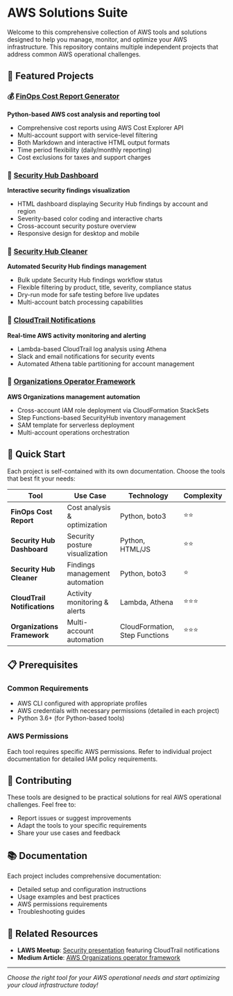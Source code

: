 # AWS Solutions Suite

Welcome to this comprehensive collection of AWS tools and solutions designed to help you manage, monitor, and optimize your AWS infrastructure. This repository contains multiple independent projects that address common AWS operational challenges.

## 🌟 Featured Projects

### 💰 [FinOps Cost Report Generator](./finops-cost-report/)
**Python-based AWS cost analysis and reporting tool**
- Comprehensive cost reports using AWS Cost Explorer API
- Multi-account support with service-level filtering
- Both Markdown and interactive HTML output formats
- Time period flexibility (daily/monthly reporting)
- Cost exclusions for taxes and support charges

### 🔐 [Security Hub Dashboard](./securityhub/)
**Interactive security findings visualization**
- HTML dashboard displaying Security Hub findings by account and region
- Severity-based color coding and interactive charts
- Cross-account security posture overview
- Responsive design for desktop and mobile

### 🧹 [Security Hub Cleaner](./securityhub-cleaner/)
**Automated Security Hub findings management**
- Bulk update Security Hub findings workflow status
- Flexible filtering by product, title, severity, compliance status
- Dry-run mode for safe testing before live updates
- Multi-account batch processing capabilities

### 📡 [CloudTrail Notifications](./cloudtrail-notifications/)
**Real-time AWS activity monitoring and alerting**
- Lambda-based CloudTrail log analysis using Athena
- Slack and email notifications for security events
- Automated Athena table partitioning for account management

### 🏢 [Organizations Operator Framework](./organizations-operator-framework/)
**AWS Organizations management automation**
- Cross-account IAM role deployment via CloudFormation StackSets
- Step Functions-based SecurityHub inventory management
- SAM template for serverless deployment
- Multi-account operations orchestration

## 🚀 Quick Start

Each project is self-contained with its own documentation. Choose the tools that best fit your needs:

| Tool | Use Case | Technology | Complexity |
|------|----------|------------|------------|
| **FinOps Cost Report** | Cost analysis & optimization | Python, boto3 | ⭐⭐ |
| **Security Hub Dashboard** | Security posture visualization | Python, HTML/JS | ⭐⭐ |
| **Security Hub Cleaner** | Findings management automation | Python, boto3 | ⭐ |
| **CloudTrail Notifications** | Activity monitoring & alerts | Lambda, Athena | ⭐⭐⭐ |
| **Organizations Framework** | Multi-account automation | CloudFormation, Step Functions | ⭐⭐⭐ |

## 📋 Prerequisites

### Common Requirements
- AWS CLI configured with appropriate profiles
- AWS credentials with necessary permissions (detailed in each project)
- Python 3.6+ (for Python-based tools)

### AWS Permissions
Each tool requires specific AWS permissions. Refer to individual project documentation for detailed IAM policy requirements.

## 🤝 Contributing

These tools are designed to be practical solutions for real AWS operational challenges. Feel free to:
- Report issues or suggest improvements
- Adapt the tools to your specific requirements
- Share your use cases and feedback

## 📚 Documentation

Each project includes comprehensive documentation:
- Detailed setup and configuration instructions
- Usage examples and best practices
- AWS permissions requirements
- Troubleshooting guides

## 🔗 Related Resources

- **LAWS Meetup**: [Security presentation](https://youtu.be/Btg3UqJvhB4) featuring CloudTrail notifications
- **Medium Article**: [AWS Organizations operator framework](https://medium.com/aws-tip/aws-organization-operator-framework-f53d43310d2c)

---

*Choose the right tool for your AWS operational needs and start optimizing your cloud infrastructure today!*